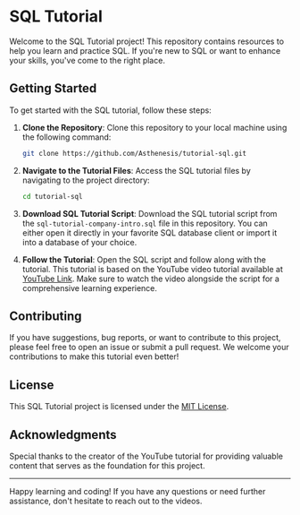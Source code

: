 # SQL Tutorial

Welcome to the SQL Tutorial project! This repository contains resources to help you learn and practice SQL. If you're new to SQL or want to enhance your skills, you've come to the right place.

## Getting Started

To get started with the SQL tutorial, follow these steps:

1. **Clone the Repository**: Clone this repository to your local machine using the following command:
    
    ```sh
    git clone https://github.com/Asthenesis/tutorial-sql.git


2. **Navigate to the Tutorial Files**: Access the SQL tutorial files by navigating to the project directory:
    
    ```sh
    cd tutorial-sql


3. **Download SQL Tutorial Script**: Download the SQL tutorial script from the `sql-tutorial-company-intro.sql` file in this repository. You can either open it directly in your favorite SQL database client or import it into a database of your choice.

4. **Follow the Tutorial**: Open the SQL script and follow along with the tutorial. This tutorial is based on the YouTube video tutorial available at [YouTube Link](https://www.youtube.com/watch?v=HXV3zeQKqGY). Make sure to watch the video alongside the script for a comprehensive learning experience.

## Contributing

If you have suggestions, bug reports, or want to contribute to this project, please feel free to open an issue or submit a pull request. We welcome your contributions to make this tutorial even better!

## License

This SQL Tutorial project is licensed under the [MIT License](LICENSE).

## Acknowledgments

Special thanks to the creator of the YouTube tutorial for providing valuable content that serves as the foundation for this project.

---

Happy learning and coding! If you have any questions or need further assistance, don't hesitate to reach out to the videos.



